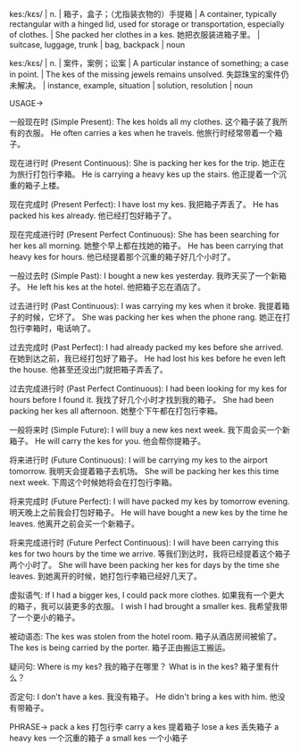 kes:/kɛs/ | n. | 箱子，盒子；（尤指装衣物的）手提箱 | A container, typically rectangular with a hinged lid, used for storage or transportation, especially of clothes. | She packed her clothes in a kes. 她把衣服装进箱子里。 | suitcase, luggage, trunk | bag, backpack | noun

kes:/kɛs/ | n. |  案件，案例；讼案 | A particular instance of something; a case in point.  |  The kes of the missing jewels remains unsolved. 失踪珠宝的案件仍未解决。 | instance, example, situation | solution, resolution | noun


USAGE->

一般现在时 (Simple Present):
The kes holds all my clothes. 这个箱子装了我所有的衣服。
He often carries a kes when he travels. 他旅行时经常带着一个箱子。

现在进行时 (Present Continuous):
She is packing her kes for the trip. 她正在为旅行打包行李箱。
He is carrying a heavy kes up the stairs. 他正提着一个沉重的箱子上楼。

现在完成时 (Present Perfect):
I have lost my kes. 我把箱子弄丢了。
He has packed his kes already. 他已经打包好箱子了。

现在完成进行时 (Present Perfect Continuous):
She has been searching for her kes all morning. 她整个早上都在找她的箱子。
He has been carrying that heavy kes for hours. 他已经提着那个沉重的箱子好几个小时了。

一般过去时 (Simple Past):
I bought a new kes yesterday. 我昨天买了一个新箱子。
He left his kes at the hotel. 他把箱子忘在酒店了。

过去进行时 (Past Continuous):
I was carrying my kes when it broke. 我提着箱子的时候，它坏了。
She was packing her kes when the phone rang. 她正在打包行李箱时，电话响了。

过去完成时 (Past Perfect):
I had already packed my kes before she arrived. 在她到达之前，我已经打包好了箱子。
He had lost his kes before he even left the house. 他甚至还没出门就把箱子弄丢了。

过去完成进行时 (Past Perfect Continuous):
I had been looking for my kes for hours before I found it. 我找了好几个小时才找到我的箱子。
She had been packing her kes all afternoon. 她整个下午都在打包行李箱。


一般将来时 (Simple Future):
I will buy a new kes next week. 我下周会买一个新箱子。
He will carry the kes for you. 他会帮你提箱子。

将来进行时 (Future Continuous):
I will be carrying my kes to the airport tomorrow. 我明天会提着箱子去机场。
She will be packing her kes this time next week.  下周这个时候她将会在打包行李箱。

将来完成时 (Future Perfect):
I will have packed my kes by tomorrow evening. 明天晚上之前我会打包好箱子。
He will have bought a new kes by the time he leaves. 他离开之前会买一个新箱子。

将来完成进行时 (Future Perfect Continuous):
I will have been carrying this kes for two hours by the time we arrive. 等我们到达时，我将已经提着这个箱子两个小时了。
She will have been packing her kes for days by the time she leaves. 到她离开的时候，她打包行李箱已经好几天了。


虚拟语气:
If I had a bigger kes, I could pack more clothes. 如果我有一个更大的箱子，我可以装更多的衣服。
I wish I had brought a smaller kes. 我希望我带了一个更小的箱子。

被动语态:
The kes was stolen from the hotel room. 箱子从酒店房间被偷了。
The kes is being carried by the porter. 箱子正由搬运工搬运。

疑问句:
Where is my kes? 我的箱子在哪里？
What is in the kes? 箱子里有什么？

否定句:
I don't have a kes. 我没有箱子。
He didn't bring a kes with him. 他没有带箱子。



PHRASE->
pack a kes 打包行李
carry a kes 提着箱子
lose a kes 丢失箱子
a heavy kes 一个沉重的箱子
a small kes 一个小箱子
